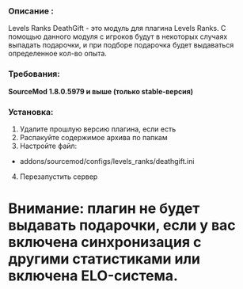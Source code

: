 ### Описание :

Levels Ranks DeathGift - это модуль для плагина Levels Ranks. С помощью данного модуля с игроков будут в некоторых случаях выпадать подарочки, и при подборе подарочка будет выдаваться определенное кол-во опыта.

### Требования:

**SourceMod 1.8.0.5979 и выше (только stable-версия)**

### Установка:
1) Удалите прошлую версию плагина, если есть
2) Распакуйте содержимое архива по папкам
3) Настройте файл:
- addons/sourcemod/configs/levels_ranks/deathgift.ini​
4) Перезапустить сервер

# Внимание: плагин не будет выдавать подарочки, если у вас включена синхронизация с другими статистиками или включена ELO-система.​
